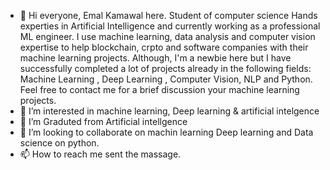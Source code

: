 - 👋 Hi everyone, Emal Kamawal here. Student of computer science Hands experties  in Artificial Intelligence and currently working as a professional ML engineer. I use machine learning, data analysis and computer vision expertise to help blockchain, crpto and software companies with their machine learning projects. Although, I'm a newbie here but I have successfully completed a lot of projects already in the following fields: Machine Learning , Deep Learning , Computer Vision, NLP and Python. Feel free to contact me for a brief discussion your machine learning projects.
- 👀 I’m interested in machine learning, Deep learning & artificial intelgence 
- 🌱 I’m Graduted from Artificial intellgence 
- 💞️ I’m looking to collaborate on machin learning Deep learning and Data science on python.
- 📫 How to reach me sent the massage.

<!---
emal03/emal03 is a ✨ special ✨ repository because its `README.md` (this file) appears on your GitHub profile.
You can click the Preview link to take a look at your changes.
--->
